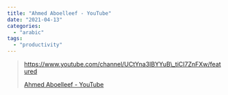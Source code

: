 ```yaml
---
title: "Ahmed Aboelleef - YouTube"
date: "2021-04-13"
categories: 
  - "arabic"
tags: 
  - "productivity"
---
```


> https://www.youtube.com/channel/UCtYna3IBYYuB\_tiCI7ZnFXw/featured
> 
> [Ahmed Aboelleef - YouTube](https://www.youtube.com/channel/UCtYna3IBYYuB_tiCI7ZnFXw/featured)
